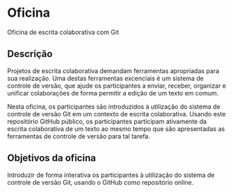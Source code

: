 # Oficina
Oficina de escrita colaborativa com Git

## Descrição
Projetos de escrita colaborativa demandam ferramentas apropriadas para sua realização. Uma destas ferramentas excenciais é um sistema de controle de versão, que ajude os participantes a enviar, receber, organizar e unificar colaborações de forma permitir a edição de um texto em comum.

Nesta oficina, os participantes são introduzidos à utilização do sistema de controle de versão Git em um contexto de escrita colaborativa. Usando este repositório GitHub público, os participantes participam ativamente da escrita colaborativa de um texto ao mesmo tempo que são apresentadas as ferramentas de controle de versão para tal tarefa.

## Objetivos da oficina
Introduzir de forma interativa os participantes à utilização do sistema de controle de versão Git, usando o GitHub como repositório online.

